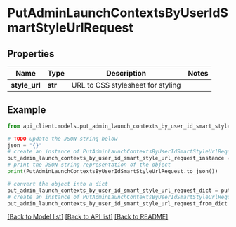 # PutAdminLaunchContextsByUserIdSmartStyleUrlRequest


## Properties

Name | Type | Description | Notes
------------ | ------------- | ------------- | -------------
**style_url** | **str** | URL to CSS stylesheet for styling | 

## Example

```python
from api_client.models.put_admin_launch_contexts_by_user_id_smart_style_url_request import PutAdminLaunchContextsByUserIdSmartStyleUrlRequest

# TODO update the JSON string below
json = "{}"
# create an instance of PutAdminLaunchContextsByUserIdSmartStyleUrlRequest from a JSON string
put_admin_launch_contexts_by_user_id_smart_style_url_request_instance = PutAdminLaunchContextsByUserIdSmartStyleUrlRequest.from_json(json)
# print the JSON string representation of the object
print(PutAdminLaunchContextsByUserIdSmartStyleUrlRequest.to_json())

# convert the object into a dict
put_admin_launch_contexts_by_user_id_smart_style_url_request_dict = put_admin_launch_contexts_by_user_id_smart_style_url_request_instance.to_dict()
# create an instance of PutAdminLaunchContextsByUserIdSmartStyleUrlRequest from a dict
put_admin_launch_contexts_by_user_id_smart_style_url_request_from_dict = PutAdminLaunchContextsByUserIdSmartStyleUrlRequest.from_dict(put_admin_launch_contexts_by_user_id_smart_style_url_request_dict)
```
[[Back to Model list]](../README.md#documentation-for-models) [[Back to API list]](../README.md#documentation-for-api-endpoints) [[Back to README]](../README.md)


